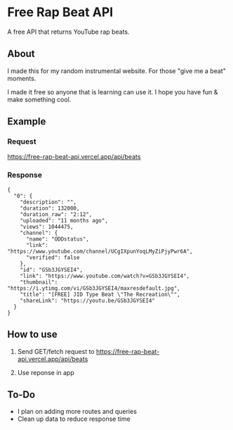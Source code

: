 # Free Rap Beat API
A free API that returns YouTube rap beats.

## About
I made this for my random instrumental website.
For those "give me a beat" moments.

<p>I made it free so anyone that is learning can use it. I hope you have fun & make something cool.</p>



## Example
### Request
https://free-rap-beat-api.vercel.app/api/beats

### Response

```
{
  "0": {
    "description": "",
    "duration": 132000,
    "duration_raw": "2:12",
    "uploaded": "11 months ago",
    "views": 1044475,
    "channel": {
      "name": "ODDstatus",
      "link": "https://www.youtube.com/channel/UCgIXpunYoqLMyZiPjyPwr6A",
      "verified": false
    },
    "id": "GSb3JGYSEI4",
    "link": "https://www.youtube.com/watch?v=GSb3JGYSEI4",
    "thumbnail": "https://i.ytimg.com/vi/GSb3JGYSEI4/maxresdefault.jpg",
    "title": "[FREE] JID Type Beat \"The Recreation\"",
    "shareLink": "https://youtu.be/GSb3JGYSEI4"
  }
}

```

## How to use
1. Send GET/fetch request to https://free-rap-beat-api.vercel.app/api/beats

2. Use reponse in app

## To-Do
- I plan on adding more routes and queries
- Clean up data to reduce response time
